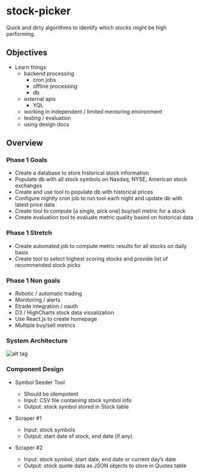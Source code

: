 # stock-picker
Quick and dirty algorithms to identify which stocks might be high performing.

## Objectives
- Learn things
  - backend processing
    - cron jobs
    - offline processing
    - db
  - external apis
    - YQL
  - working in independent / limited mentoring environment
  - testing / evaluation
  - using design docs

## Overview
### Phase 1 Goals
- Create a database to store historical stock information
- Populate db with all stock symbols on Nasdaq, NYSE, American stock exchanges
- Create and use tool to populate db with historical prices
- Configure nightly cron job to run tool each night and update db with latest price data
- Create tool to compute [a single, pick one] buy/sell metric for a stock
- Create evaluation tool to evaluate metric quality based on historical data

### Phase 1 Stretch
- Create automated job to compute metric results for all stocks on daily basis
- Create tool to select highest scoring stocks and provide list of recommended stock picks

### Phase 1 Non goals
- Robotic / automatic trading
- Monitoring / alerts
- Etrade integration / oauth
- D3 / HighCharts stock data visualization
- Use React.js to create homepage
- Multiple buy/sell metrics

### System Architecture
![alt tag](https://raw.github.com/username/projectname/branch/path/to/img.png)

### Component Design
- Symbol Seeder Tool
  - Should be idempotent
  - Input: CSV file containing stock symbol info
  - Output: stock symbol stored in Stock table

- Scraper #1
  - Input: stock symbols
  - Output: start date of stock, end date (if any)

- Scraper #2
  - Input: stock symbol, start date, end date or current day’s date
  - Output: stock quote data as JSON objects to store in Quotes table